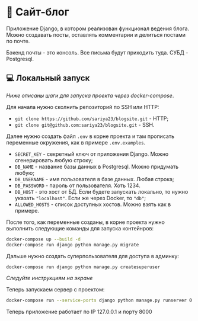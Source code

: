 #  👾 Сайт-блог
Приложение Django, в котором реализован функционал ведения блога. Можно создавать посты, оставлять комментарии и делиться постами по почте.

Бэкенд почты - это консоль. Все письма будут приходить туда. СУБД - Postgresql.

## 💻 Локальный запуск
*Ниже описаны шаги для запуска проекта через docker-compose*.

Для начала нужно сколнить репозиторий по SSH или HTTP:
- `git clone https://github.com/sariya23/blogsite.git` - HTTP;
- `git clone git@github.com:sariya23/blogsite.git` - SSH.
  
Далее нужно создать файл `.env` в корне проекта и там прописать переменные окружения, как в примере `.env.examples`.
- `SECRET_KEY` - секретный ключ от приложения Django. Можно сгенерировать любую строку;
- `DB_NAME` - название базы данных в Postgresql. Можно придумать любую;
- `DB_USERNAME` - имя пользователя в базе данных. Любая строка;
- `DB_PASSWORD` - пароль от пользователя. Хоть 1234.
- `DB_HOST` - это хост от БД. Если будете запускать локально, то нужно указать `"localhost"`. Если же через Docker, то `"db"`;
- `ALLOWED_HOSTS` - список доступных хостов. Можно взять как в примере.

После того, как переменные созданы, в корне проекта нужно выполнить следующие команды для запуска контейнров:

```bash
docker-compose up --build -d
docker-compose run django python manage.py migrate
```
Дальше нужно создать суперпользователя для доступа в админку:
```bash
docker-compose run django python manage.py createsuperuser
```
*Cледуйте инструкциям на экране*

Теперь запускаем сервер с проектом:
```bash
docker-compose run --service-ports django python manage.py runserver 0.0.0.0:8000
```
Теперь приложение работает по IP 127.0.0.1 и порту 8000

